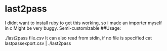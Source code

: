 # last2pass
I didnt want to install ruby to get [this](https://git.zx2c4.com/password-store/tree/contrib/importers/lastpass2pass.rb) working, so i made an importer myself in c
Might be very buggy. Semi-customizable
##Usage:

./last2pass file.csv
It can also read from stdin, if no file is specified
cat lastpassexport.csv | ./last2pass
